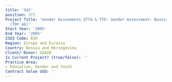 ```yaml
---
title: '342'
position: 271
Project Title: 'Gender Assesments STTA & TTO: Gender Assessment: Bosnia-Herzegovina
  (TDY 46)'
Start Year: '2005'
End Year: '2005'
ISO3 Code: BIH
Region: Europe and Eurasia
Country: Bosnia and Herzegovina
Client/ Donor: USAID
Is Current Project? (true/false): ''
Practice Area:
- Education, Gender and Youth
Contract Value USD: ''
---
```


